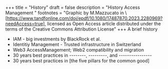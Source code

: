 +++
title = "History"
draft = false
description = "History Access Management "
footnotes = "Graphic by M.Mazzucato in \\[https://www.tandfonline.com/doi/epdf/10.1080/17487870.2023.2280969?needAccess=true],  licensed as Open Access article distributed under the terms of the Creative Commons Attribution License"
+++
A brief history

* IAM - big investments by BlackRock et al.
* Identitiy Management - Trusted infrastructure in Switzerland
* Web3 AccessManagement; Web2 compatibility and migration
* 30 years best practices in --------, ---------, and ----------------
* 30 years best practices in \[the five pillars for the common good]